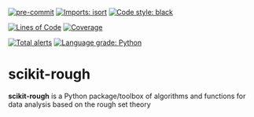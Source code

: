 [![pre-commit](https://img.shields.io/badge/pre--commit-enabled-brightgreen?logo=pre-commit&logoColor=white)](https://github.com/pre-commit/pre-commit)
[![Imports: isort](https://img.shields.io/badge/%20imports-isort-%231674b1?style=flat&labelColor=ef8336)](https://pycqa.github.io/isort/)
[![Code style: black](https://img.shields.io/badge/code%20style-black-000000.svg)](https://github.com/psf/black)

[![Lines of Code](https://sonarcloud.io/api/project_badges/measure?project=sebov_scikit-rough&metric=ncloc)](https://sonarcloud.io/summary/new_code?id=sebov_scikit-rough)
[![Coverage](https://sonarcloud.io/api/project_badges/measure?project=sebov_scikit-rough&metric=coverage)](https://sonarcloud.io/summary/new_code?id=sebov_scikit-rough)

[![Total alerts](https://img.shields.io/lgtm/alerts/g/sebov/scikit-rough.svg?logo=lgtm&logoWidth=18)](https://lgtm.com/projects/g/sebov/scikit-rough/alerts/)
[![Language grade: Python](https://img.shields.io/lgtm/grade/python/g/sebov/scikit-rough.svg?logo=lgtm&logoWidth=18)](https://lgtm.com/projects/g/sebov/scikit-rough/context:python)

# scikit-rough

**scikit-rough** is a Python package/toolbox of algorithms and functions for data analysis
based on the rough set theory
